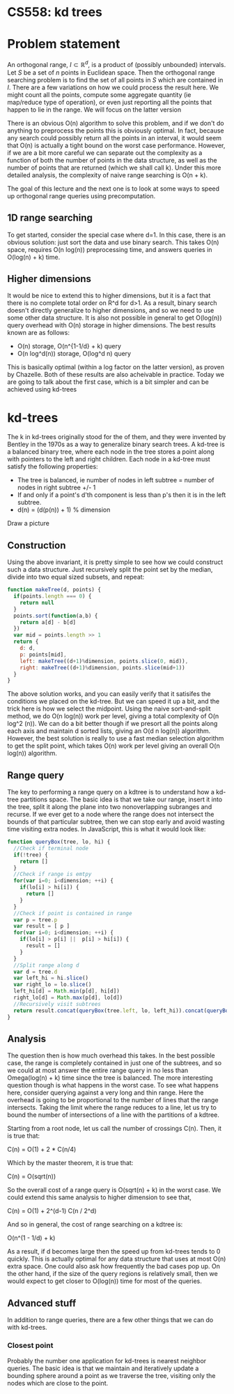 CS558: kd trees
===============

# Problem statement

An orthogonal range, $I \subset \mathbb{R}^d$, is a product of (possibly unbounded) intervals.  Let $S$ be a set of $n$ points in Euclidean space.  Then the orthogonal range searching problem is to find the set of all points in $S$ which are contained in $I$.  There are a few variations on how we could process the result here.  We might count all the points, compute some aggregate quantity (ie map/reduce type of operation), or even just reporting all the points that happen to lie in the range.  We will focus on the latter version

There is an obvious O(n) algorithm to solve this problem, and if we don't do anything to preprocess the points this is obviously optimal.  In fact, because any search could possibly return all the points in an interval, it would seem that O(n) is actually a tight bound on the worst case performance.  However, if we are a bit more careful we can separate out the complexity as a function of both the number of points in the data structure, as well as the number of points that are returned (which we shall call k).  Under this more detailed analysis, the complexity of naive range searching is O(n + k).

The goal of this lecture and the next one is to look at some ways to speed up orthogonal range queries using precomputation.


## 1D range searching

To get started, consider the special case where d=1.  In this case, there is an obvious solution:  just sort the data and use binary search.  This takes O(n) space, requires O(n log(n)) preprocessing time, and answers queries in O(log(n) + k) time.

## Higher dimensions

It would be nice to extend this to higher dimensions, but it is a fact that there is no complete total order on R^d for d>1.  As a result, binary search doesn't directly generalize to higher dimensions, and so we need to use some other data structure.  It is also not possible in general to get O(log(n)) query overhead with O(n) storage in higher dimensions.  The best results known are as follows:

* O(n) storage, O(n^{1-1/d} + k) query
* O(n log^d(n)) storage, O(log^d n) query

This is basically optimal (within a log factor on the latter version), as proven by Chazelle.  Both of these results are also acheivable in practice.  Today we are going to talk about the first case, which is a bit simpler and can be achieved using kd-trees

# kd-trees

The k in kd-trees originally stood for the of them, and they were invented by Bentley in the 1970s as a way to generalize binary search trees.  A kd-tree is a balanced binary tree, where each node in the tree stores a point along with pointers to the left and right children.  Each node in a kd-tree must satisfy the following properties:

* The tree is balanced, ie number of nodes in left subtree = number of nodes in right subtree +/- 1
* If and only if a point's d'th component is less than p's then it is in the left subtree.
* d(n) = (d(p(n)) + 1) % dimension

Draw a picture

## Construction
Using the above invariant, it is pretty simple to see how we could construct such a data structure.  Just recursively split the point set by the median, divide into two equal sized subsets, and repeat:

```javascript
function makeTree(d, points) {
  if(points.length === 0) {
    return null
  }
  points.sort(function(a,b) {
    return a[d] - b[d]
  })
  var mid = points.length >> 1
  return {
    d: d,
    p: points[mid],
    left: makeTree((d+1)%dimension, points.slice(0, mid)),
    right: makeTree((d+1)%dimension, points.slice(mid+1))
  }
}
```

The above solution works, and you can easily verify that it satisifes the conditions we placed on the kd-tree.  But we can speed it up a bit, and the trick here is how we select the midpoint.  Using the naive sort-and-split method, we do O(n log(n)) work per level, giving a total complexity of O(n log^2 (n)).  We can do a bit better though if we presort all the points along each axis and maintain d sorted lists, giving an O(d n log(n)) algorithm.  However, the best solution is really to use a fast median selection algorithm to get the split point, which takes O(n) work per level giving an overall O(n log(n)) algorithm.

## Range query

The key to performing a range query on a kdtree is to understand how a kd-tree partitions space.  The basic idea is that we take our range, insert it into the tree, split it along the plane into two nonoverlapping subranges and recurse.  If we ever get to a node where the range does not intersect the bounds of that particular subtree, then we can stop early and avoid wasting time visiting extra nodes.  In JavaScript, this is what it would look like:

```javascript
function queryBox(tree, lo, hi) {
  //Check if terminal node
  if(!tree) {
    return []
  }
  //Check if range is emtpy
  for(var i=0; i<dimension; ++i) {
    if(lo[i] > hi[i]) {
      return []
    }
  }
  //Check if point is contained in range
  var p = tree.p
  var result = [ p ]
  for(var i=0; i<dimension; ++i) {
    if(lo[i] > p[i] ||  p[i] > hi[i]) {
      result = []
    }
  }
  //Split range along d
  var d = tree.d
  var left_hi = hi.slice()
  var right_lo = lo.slice()
  left_hi[d] = Math.min(p[d], hi[d])
  right_lo[d] = Math.max(p[d], lo[d])
  //Recursively visit subtrees
  return result.concat(queryBox(tree.left, lo, left_hi)).concat(queryBox(tree.right, right_lo, hi))
}
```

## Analysis
The question then is how much overhead this takes.  In the best possible case, the range is completely contained in just one of the subtrees, and so we could at most answer the entire range query in no less than Omega(log(n) + k) time since the tree is balanced.  The more interesting question though is what happens in the worst case.  To see what happens here, consider querying against a very long and thin range.  Here the overhead is going to be proportional to the number of lines that the range intersects.  Taking the limit where the range reduces to a line, let us try to bound the number of intersections of a line with the partitions of a kdtree.

Starting from a root node, let us call the number of crossings C(n).  Then, it is true that:

C(n) = O(1) + 2 * C(n/4)

Which by the master theorem, it is true that:

C(n) = O(sqrt(n))

So the overall cost of a range query is O(sqrt(n) + k) in the worst case.  We could extend this same analysis to higher dimension to see that,

C(n) = O(1) + 2^(d-1) C(n / 2^d)

And so in general, the cost of range searching on a kdtree is:

O(n^(1 - 1/d) + k)

As a result, if d becomes large then the speed up from kd-trees tends to 0 quickly.  This is actually optimal for any data structure that uses at most O(n) extra space.  One could also ask how frequently the bad cases pop up.  On the other hand, if the size of the query regions is relatively small, then we would expect to get closer to O(log(n)) time for most of the queries.

## Advanced stuff

In addition to range queries, there are a few other things that we can do with kd-trees.

### Closest point
Probably the number one application for kd-trees is nearest neighbor queries.  The basic idea is that we maintain and iteratively update a bounding sphere around a point as we traverse the tree, visiting only the nodes which are close to the point.

